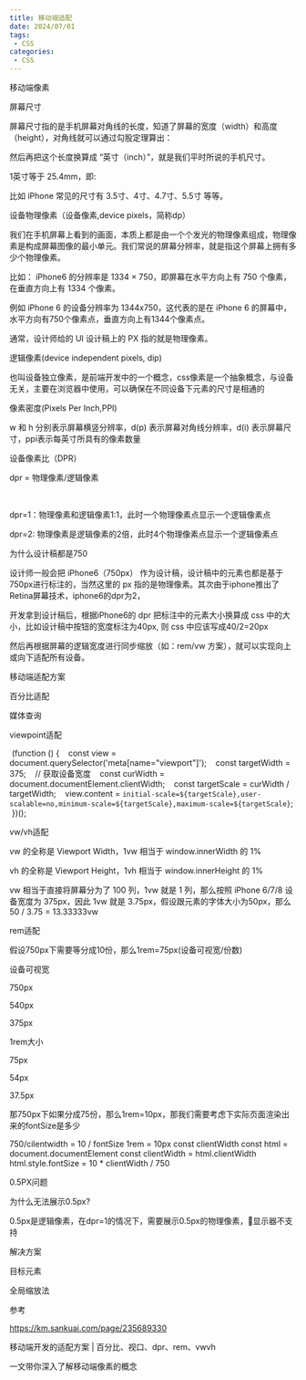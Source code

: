 ```yaml
---
title: 移动端适配
date: 2024/07/01
tags:
 - CSS
categories:
 - CSS
---
```


移动端像素

屏幕尺寸

屏幕尺寸指的是手机屏幕对角线的长度，知道了屏幕的宽度（width）和高度（height），对角线就可以通过勾股定理算出：

然后再把这个长度换算成 “英寸（inch）”，就是我们平时所说的手机尺寸。

1英寸等于 25.4mm，即:

比如 iPhone 常见的尺寸有 3.5寸、4寸、4.7寸、5.5寸 等等。

设备物理像素（设备像素,device pixels，简称dp）

我们在手机屏幕上看到的画面，本质上都是由一个个发光的物理像素组成，物理像素是构成屏幕图像的最小单元。我们常说的屏幕分辨率，就是指这个屏幕上拥有多少个物理像素。

比如： iPhone6 的分辨率是 1334 × 750，即屏幕在水平方向上有 750 个像素，在垂直方向上有 1334 个像素。

例如 iPhone 6 的设备分辨率为 1344x750，这代表的是在 iPhone 6 的屏幕中，水平方向有750个像素点，垂直方向上有1344个像素点。

通常，设计师给的 UI 设计稿上的 PX 指的就是物理像素。

逻辑像素(device independent pixels, dip)

也叫设备独立像素，是前端开发中的一个概念，css像素是一个抽象概念，与设备无关，主要在浏览器中使用，可以确保在不同设备下元素的尺寸是相通的

像素密度(Pixels Per Inch,PPI)

w 和 h 分别表示屏幕横竖分辨率，d(p) 表示屏幕对角线分辨率，d(i) 表示屏幕尺寸，ppi表示每英寸所具有的像素数量

设备像素比（DPR）

dpr = 物理像素/逻辑像素

​

dpr=1：物理像素和逻辑像素1:1，此时一个物理像素点显示一个逻辑像素点

dpr=2: 物理像素是逻辑像素的2倍，此时4个物理像素点显示一个逻辑像素点

为什么设计稿都是750

设计师一般会把 iPhone6（750px） 作为设计稿，设计稿中的元素也都是基于750px进行标注的，当然这里的 px 指的是物理像素。其次由于iphone推出了Retina屏幕技术，iphone6的dpr为2，

开发拿到设计稿后，根据iPhone6的 dpr 把标注中的元素大小换算成 css 中的大小，比如设计稿中按钮的宽度标注为40px, 则 css 中应该写成40/2=20px

然后再根据屏幕的逻辑宽度进行同步缩放（如：rem/vw 方案），就可以实现向上或向下适配所有设备。

移动端适配方案

百分比适配

媒体查询

viewpoint适配

 (function () {
   const view = document.querySelector('meta[name="viewport"]');
   const targetWidth = 375;
   // 获取设备宽度
   const curWidth = document.documentElement.clientWidth;
   const targetScale = curWidth / targetWidth;
   view.content = `initial-scale=${targetScale},user-scalable=no,minimum-scale=${targetScale},maximum-scale=${targetScale}`;
 })();

vw/vh适配

vw 的全称是 Viewport Width，1vw 相当于 window.innerWidth 的 1%

vh 的全称是 Viewport Height，1vh 相当于 window.innerHeight 的 1%

vw 相当于直接将屏幕分为了 100 列，1vw 就是 1 列，那么按照 iPhone 6/7/8 设备宽度为 375px，因此 1vw 就是 3.75px，假设跟元素的字体大小为50px，那么50 / 3.75 = 13.33333vw

rem适配

假设750px下需要等分成10份，那么1rem=75px(设备可视宽/份数)

设备可视宽

750px

540px

375px

1rem大小

75px

54px

37.5px

那750px下如果分成75份，那么1rem=10px，那我们需要考虑下实际页面渲染出来的fontSize是多少

750/cilentwidth = 10 / fontSize
1rem = 10px
const clientWidth
const html = document.documentElement
const clientWidth = html.clientWidth
html.style.fontSize = 10 * clientWidth / 750

0.5PX问题

为什么无法展示0.5px?

0.5px是逻辑像素，在dpr=1的情况下，需要展示0.5px的物理像素，显示器不支持

解决方案

目标元素

全局缩放法

参考

https://km.sankuai.com/page/235689330

移动端开发的适配方案 | 百分比、视口、dpr、rem、vwvh

一文带你深入了解移动端像素的概念